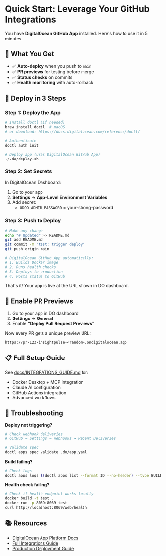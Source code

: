 # Quick Start: Leverage Your GitHub Integrations

You have **DigitalOcean GitHub App** installed. Here's how to use it in 5 minutes.

## 🎯 What You Get

- ✅ **Auto-deploy** when you push to `main`
- ✅ **PR previews** for testing before merge
- ✅ **Status checks** on commits
- ✅ **Health monitoring** with auto-rollback

## 🚀 Deploy in 3 Steps

### Step 1: Deploy the App

```bash
# Install doctl (if needed)
brew install doctl  # macOS
# or download: https://docs.digitalocean.com/reference/doctl/

# Authenticate
doctl auth init

# Deploy app (uses DigitalOcean GitHub App)
./.do/deploy.sh
```

### Step 2: Set Secrets

In DigitalOcean Dashboard:
1. Go to your app
2. **Settings** → **App-Level Environment Variables**
3. Add secret:
   - `ODOO_ADMIN_PASSWORD` = your-strong-password

### Step 3: Push to Deploy

```bash
# Make any change
echo "# Updated" >> README.md
git add README.md
git commit -m "test: trigger deploy"
git push origin main

# DigitalOcean GitHub App automatically:
# 1. Builds Docker image
# 2. Runs health checks
# 3. Deploys to production
# 4. Posts status to GitHub
```

That's it! Your app is live at the URL shown in DO dashboard.

## 🎨 Enable PR Previews

1. Go to your app in DO dashboard
2. **Settings** → **General**
3. Enable **"Deploy Pull Request Previews"**

Now every PR gets a unique preview URL:
```
https://pr-123-insightpulse-<random>.ondigitalocean.app
```

## 📋 Full Setup Guide

See [docs/INTEGRATIONS_GUIDE.md](docs/INTEGRATIONS_GUIDE.md) for:
- Docker Desktop + MCP integration
- Claude AI configuration
- GitHub Actions integration
- Advanced workflows

## 🐛 Troubleshooting

**Deploy not triggering?**
```bash
# Check webhook deliveries
# GitHub → Settings → Webhooks → Recent Deliveries

# Validate spec
doctl apps spec validate .do/app.yaml
```

**Build failing?**
```bash
# Check logs
doctl apps logs $(doctl apps list --format ID --no-header) --type BUILD
```

**Health check failing?**
```bash
# Check if health endpoint works locally
docker build -t test .
docker run -p 8069:8069 test
curl http://localhost:8069/web/health
```

## 📚 Resources

- [DigitalOcean App Platform Docs](https://docs.digitalocean.com/products/app-platform/)
- [Full Integrations Guide](docs/INTEGRATIONS_GUIDE.md)
- [Production Deployment Guide](PRODUCTION_DEPLOYMENT.md)
